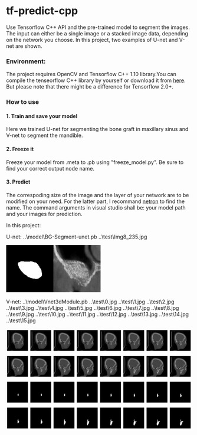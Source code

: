 # tf-predict-cpp

Use Tensorflow C++ API and the pre-trained model to segment the images. The input can either be a single image or a stacked image data, depending on the network you choose. In this project, two examples of U-net and V-net are shown.

### Environment: 

The project requires OpenCV and Tensorflow C++ 1.10 library.You can compile the tenseorflow C++ library by yourself or download it from [here](https://github.com/fo40225/tensorflow-windows-wheel). But please note that there might be a difference for Tensorflow 2.0+.   

### How to use

#### 1. Train and save your model

Here we trained U-net for segmenting the bone graft in maxillary sinus and V-net to segment the mandible.

#### 2. Freeze it

Freeze your model from .meta to .pb using "freeze_model.py". Be sure to find your correct output node name.

#### 3. Predict

The correspoding size of the image and the layer of your network are to be modified on your need. For the latter part, I recommand [netron](https://github.com/lutzroeder/netron) to find the name. The command arguments in visual studio shall be: your model path and your images for prediction. 

In this project: 

U-net: ..\model\BG-Segment-unet.pb ..\test\Img8_235.jpg

![](https://github.com/dzzhang96/tf-predict-cpp/blob/master/test/Img8_235.JPEG)![](https://github.com/dzzhang96/tf-predict-cpp/blob/master/test/Img8_235.jpg)

V-net: ..\model\Vnet3dModule.pb ..\test\0.jpg ..\test\1.jpg ..\test\2.jpg ..\test\3.jpg ..\test\4.jpg ..\test\5.jpg ..\test\6.jpg ..\test\7.jpg ..\test\8.jpg ..\test\9.jpg ..\test\10.jpg ..\test\11.jpg ..\test\12.jpg ..\test\13.jpg ..\test\14.jpg ..\test\15.jpg

![](https://github.com/dzzhang96/tf-predict-cpp/blob/master/test/vnet.jpg)








